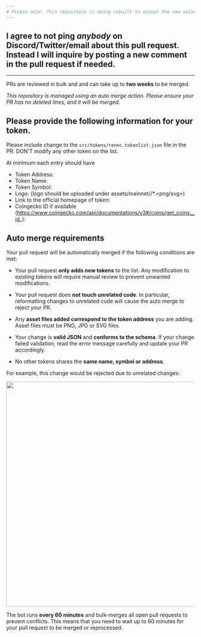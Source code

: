 ```yaml
---
# Please note: This repository is being rebuilt to accept the new volume of token additions and modifications. PR merges will be delayed.
---
```


## I agree to not ping _anybody_ on Discord/Twitter/email about this pull request. Instead I will inquire by posting a new comment in the pull request if needed.

---

PRs are reviewed in bulk and and can take up to **two weeks** to be merged.

_This repository is managed using an auto merge action. Please ensure your PR has no deleted lines, and it will be merged._

## **Please provide the following information for your token.**

Please include change to the `src/tokens/renec.tokenlist.json` file in the PR.
DON'T modify any other token on the list.

At minimum each entry should have

- Token Address:
- Token Name:
- Token Symbol:
- Logo: (logo should be uploaded under assets/mainnet/<mint address>/\*.<png/svg>)
- Link to the official homepage of token:
- Coingecko ID if available (https://www.coingecko.com/api/documentations/v3#/coins/get_coins__id_):

## Auto merge requirements

Your pull request will be automatically merged if the following conditions are met:

- Your pull request **only adds new tokens** to the list. Any modification to existing
  tokens will require manual review to prevent unwanted modifications.

- Your pull request does **not touch unrelated code**. In particular, reformatting changes to unrelated
  code will cause the auto merge to reject your PR.

- Any **asset files added correspond to the token address** you are adding. Asset files
  must be PNG, JPG or SVG files.

- Your change is **valid JSON** and **conforms to the schema**. If your change failed validation,
  read the error message carefully and update your PR accordingly.

- No other tokens shares the **same name, symbol or address**.

For example, this change would be rejected due to unrelated changes:

<img src=https://i.imgur.com/qB9RNO4.png width=600px>

The bot runs **every 60 minutes** and bulk-merges all open pull requests to prevent conflicts.
This means that you need to wait up to 60 minutes for your pull request to be merged or reprocessed.

